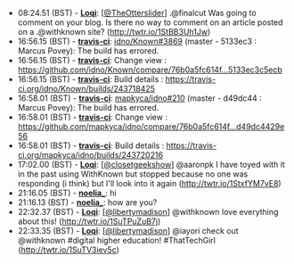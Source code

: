 * <a id="08:24.51">08:24.51 (BST)</a> - __[Loqi](https://github.com/Loqi)__: [<a href="https://twitter.com/TheOtterslider">@TheOtterslider</a>] .@finalcut Was going to comment on your blog.  Is there no way to comment on an article posted on a .@withknown site? (http://twtr.io/1StBB3Uh1Jw)
* <a id="16:56.15">16:56.15 (BST)</a> - __[travis-ci](https://github.com/travis-ci)__: <a href="https://github.com/idno/Known/issues/3869">idno/Known#3869</a> (master - 5133ec3 : Marcus Povey): The build has errored.
* <a id="16:56.15">16:56.15 (BST)</a> - __[travis-ci](https://github.com/travis-ci)__: Change view : https://github.com/idno/Known/compare/76b0a5fc614f...5133ec3c5ecb
* <a id="16:56.15">16:56.15 (BST)</a> - __[travis-ci](https://github.com/travis-ci)__: Build details : https://travis-ci.org/idno/Known/builds/243718425
* <a id="16:58.01">16:58.01 (BST)</a> - __[travis-ci](https://github.com/travis-ci)__: <a href="https://github.com/mapkyca/idno/issues/210">mapkyca/idno#210</a> (master - d49dc44 : Marcus Povey): The build has errored.
* <a id="16:58.01">16:58.01 (BST)</a> - __[travis-ci](https://github.com/travis-ci)__: Change view : https://github.com/mapkyca/idno/compare/76b0a5fc614f...d49dc4429e56
* <a id="16:58.01">16:58.01 (BST)</a> - __[travis-ci](https://github.com/travis-ci)__: Build details : https://travis-ci.org/mapkyca/idno/builds/243720216
* <a id="17:02.00">17:02.00 (BST)</a> - __[Loqi](https://github.com/Loqi)__: [<a href="https://twitter.com/closetgeekshow">@closetgeekshow</a>] @aaronpk I have toyed with it in the past using WithKnown but stopped because no one was responding (i think) but I'll look into it again (http://twtr.io/1StxfYM7vE8)
* <a id="21:16.05">21:16.05 (BST)</a> - __[noelia_](https://github.com/noelia_)__: hi
* <a id="21:16.13">21:16.13 (BST)</a> - __[noelia_](https://github.com/noelia_)__: how are you?
* <a id="22:32.37">22:32.37 (BST)</a> - __[Loqi](https://github.com/Loqi)__: [<a href="https://twitter.com/libertymadison">@libertymadison</a>] @withknown love everything about this! (http://twtr.io/1SuTPuZuB7j)
* <a id="22:33.35">22:33.35 (BST)</a> - __[Loqi](https://github.com/Loqi)__: [<a href="https://twitter.com/libertymadison">@libertymadison</a>] @iayori check out @withknown #digital higher education! #ThatTechGirl (http://twtr.io/1SuTV3iev5c)
